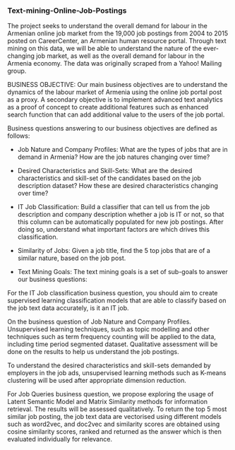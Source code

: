 ### Text-mining-Online-Job-Postings

The project seeks to understand the overall demand for labour in the Armenian online job market from the 19,000 job postings from 2004 to 2015 posted on CareerCenter, an Armenian human resource portal. Through text mining on this data, we will be able to understand the nature of the ever-changing job market, as well as the overall demand for labour in the Armenia economy. The data was originally scraped from a Yahoo! Mailing group.

BUSINESS OBJECTIVE:
Our main business objectives are to understand the dynamics of the labour market of Armenia using the online job portal post as a proxy. A secondary objective is to implement advanced text analytics as a proof of concept to create additional features such as enhanced search function that can add additional value to the users of the job portal.

Business questions answering to our business objectives are defined as follows:

- Job Nature and Company Profiles: What are the types of jobs that are in demand in Armenia? How are the job natures changing over time?
- Desired Characteristics and Skill-Sets:
What are the desired characteristics and skill-set of the candidates based on the job description dataset? How these are desired characteristics changing over time?
- IT Job Classification: Build a classifier that can tell us from the job description and company description whether a job is IT or not, so that this column can be automatically populated for new job postings. After doing so, understand what important factors are which drives this classification.
- Similarity of Jobs: Given a job title, find the 5 top jobs that are of a similar nature, based on the job post.

- Text Mining Goals:
The text mining goals is a set of sub-goals to answer our business questions:

For the IT Job classification business question, you should aim to create supervised learning classification models that are able to classify based on the job text data accurately, is it an IT job.

On the business question of Job Nature and Company Profiles. Unsupervised learning techniques, such as topic modelling and other techniques such as term frequency counting will be applied to the data, including time period segmented dataset. Qualitative assessment will be done on the results to help us understand the job postings.

To understand the desired characteristics and skill-sets demanded by employers in the job ads, unsupervised learning methods such as K-means clustering will be used after appropriate dimension reduction.

For Job Queries business question, we propose exploring the usage of Latent Semantic Model and Matrix Similarity methods for information retrieval. The results will be assessed qualitatively. To return the top 5 most similar job posting, the job text data are vectorised using different models such as word2vec, and doc2vec and similarity scores are obtained using cosine similarity scores, ranked and returned as the answer which is then evaluated individually for relevance.
